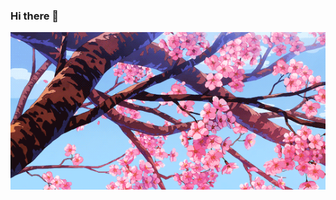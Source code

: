 ### Hi there 👋
<p align="center">
<img src="https://github.com/radoslavKiryazov/radoslavKiryazov/blob/main/profile.gif">
</p>

<!--
**radoslavKiryazov/radoslavKiryazov** is a ✨ _special_ ✨ repository because its `README.md` (this file) appears on your GitHub profile.

Here are some ideas to get you started:

- 🔭 I’m currently working on ...
- 🌱 I’m currently learning ...
- 👯 I’m looking to collaborate on ...
- 🤔 I’m looking for help with ...
- 💬 Ask me about ...
- 📫 How to reach me: ...
- 😄 Pronouns: ...
- ⚡ Fun fact: ...
-->
